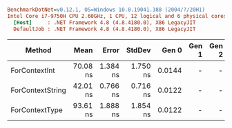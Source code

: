 ``` ini

BenchmarkDotNet=v0.12.1, OS=Windows 10.0.19041.388 (2004/?/20H1)
Intel Core i7-9750H CPU 2.60GHz, 1 CPU, 12 logical and 6 physical cores
  [Host]     : .NET Framework 4.8 (4.8.4180.0), X86 LegacyJIT
  DefaultJob : .NET Framework 4.8 (4.8.4180.0), X86 LegacyJIT


```
|           Method |     Mean |    Error |   StdDev |  Gen 0 | Gen 1 | Gen 2 | Allocated |
|----------------- |---------:|---------:|---------:|-------:|------:|------:|----------:|
|    ForContextInt | 70.08 ns | 1.384 ns | 1.750 ns | 0.0144 |     - |     - |      76 B |
| ForContextString | 42.01 ns | 0.766 ns | 0.716 ns | 0.0122 |     - |     - |      64 B |
|   ForContextType | 93.61 ns | 1.888 ns | 1.854 ns | 0.0122 |     - |     - |      64 B |
